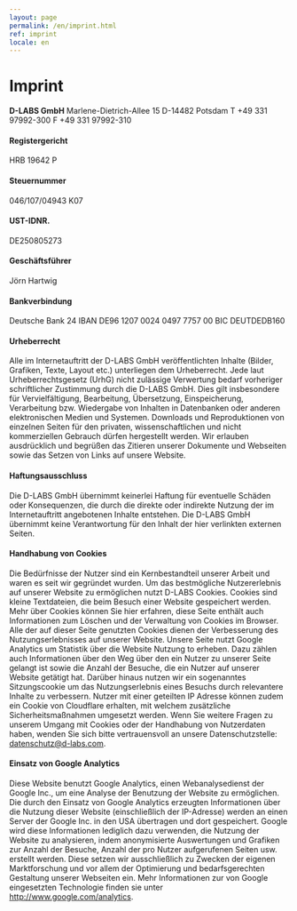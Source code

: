 ```yaml
---
layout: page
permalink: /en/imprint.html
ref: imprint
locale: en
---
```


# Imprint

**D-LABS GmbH**
Marlene-Dietrich-Allee 15
D-14482 Potsdam
T +49 331 97992-300
F +49 331 97992-310

#### Registergericht
HRB 19642 P

#### Steuernummer
046/107/04943 K07

#### UST-IDNR.
DE250805273

#### Geschäftsführer
Jörn Hartwig

#### Bankverbindung
Deutsche Bank 24
IBAN DE96 1207 0024 0497 7757 00
BIC DEUTDEDB160

#### Urheberrecht
Alle im Internetauftritt der D-LABS GmbH veröffentlichten Inhalte (Bilder, Grafiken, Texte, Layout etc.) unterliegen dem Urheberrecht. Jede laut Urheberrechtsgesetz (UrhG) nicht zulässige Verwertung bedarf vorheriger schriftlicher Zustimmung durch die D-LABS GmbH. Dies gilt insbesondere für Vervielfältigung, Bearbeitung, Übersetzung, Einspeicherung, Verarbeitung bzw. Wiedergabe von Inhalten in Datenbanken oder anderen elektronischen Medien und Systemen. Downloads und Reproduktionen von einzelnen Seiten für den privaten, wissenschaftlichen und nicht kommerziellen Gebrauch dürfen hergestellt werden. Wir erlauben ausdrücklich und begrüßen das Zitieren unserer Dokumente und Webseiten sowie das Setzen von Links auf unsere Website.

#### Haftungsausschluss
Die D-LABS GmbH übernimmt keinerlei Haftung für eventuelle Schäden oder Konsequenzen, die durch die direkte oder indirekte Nutzung der im Internetauftritt angebotenen Inhalte entstehen. Die D-LABS GmbH übernimmt keine Verantwortung für den Inhalt der hier verlinkten externen Seiten.

#### Handhabung von Cookies
Die Bedürfnisse der Nutzer sind ein Kernbestandteil unserer Arbeit und waren es seit wir gegründet wurden. Um das bestmögliche Nutzererlebnis auf unserer Website zu ermöglichen nutzt D-LABS Cookies. Cookies sind kleine Textdateien, die beim Besuch einer Website gespeichert werden. Mehr über Cookies können Sie hier erfahren, diese Seite enthält auch Informationen zum Löschen und der Verwaltung von Cookies im Browser.
Alle der auf dieser Seite genutzten Cookies dienen der Verbesserung des Nutzungserlebnisses auf unserer Website. Unsere Seite nutzt Google Analytics um Statistik über die Website Nutzung to erheben. Dazu zählen auch Informationen über den Weg über den ein Nutzer zu unserer Seite gelangt ist sowie die Anzahl der Besuche, die ein Nutzer auf unserer Website getätigt hat. Darüber hinaus nutzen wir ein sogenanntes Sitzungscookie um das Nutzungserlebnis eines Besuchs durch relevantere Inhalte zu verbessern. Nutzer mit einer geteilten IP Adresse können zudem ein Cookie von Cloudflare erhalten, mit welchem zusätzliche Sicherheitsmaßnahmen umgesetzt werden. Wenn Sie weitere Fragen zu unserem Umgang mit Cookies oder der Handhabung von Nutzerdaten haben, wenden Sie sich bitte vertrauensvoll an unsere Datenschutzstelle: <datenschutz@d-labs.com>.

#### Einsatz von Google Analytics
Diese Website benutzt Google Analytics, einen Webanalysedienst der Google Inc., um eine Analyse der Benutzung der Website zu ermöglichen. Die durch den Einsatz von Google Analytics erzeugten Informationen über die Nutzung dieser Website (einschließlich der IP-Adresse) werden an einen Server der Google Inc. in den USA übertragen und dort gespeichert. Google wird diese Informationen lediglich dazu verwenden, die Nutzung der Website zu analysieren, indem anonymisierte Auswertungen und Grafiken zur Anzahl der Besuche, Anzahl der pro Nutzer aufgerufenen Seiten usw. erstellt werden. Diese setzen wir ausschließlich zu Zwecken der eigenen Marktforschung und vor allem der Optimierung und bedarfsgerechten Gestaltung unserer Webseiten ein. Mehr Informationen zur von Google eingesetzten Technologie finden sie unter <http://www.google.com/analytics>.
